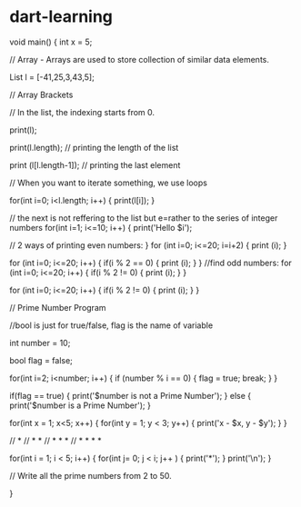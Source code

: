 # dart-learning
void main() {
  int x = 5;
 
  
  //  Array - Arrays are used to store collection of similar data elements.
  
  List l = [-41,25,3,43,5];
  
  // Array Brackets
  
  // In the list, the indexing starts from 0.
  
  
  print(l);
  
  print(l.length); // printing the length of the list
  
  print (l[l.length-1]); // printing the last element
  
  
  // When you want to iterate something, we use loops
  
  
  for(int i=0; i<l.length; i++) {
    print(l[i]);
  }

  
  // the next is not reffering to the list but e=rather to the series of integer numbers
  for(int i=1; i<=10; i++) {
    print('Hello $i');
    
// 2 ways of printing even numbers:
  }
  for (int i=0; i<=20; i=i+2) {
    print (i);
  }
  
  for (int i=0; i<=20; i++) {
    if(i % 2 == 0) {
       print (i);
    }
  }
  //find odd numbers:
  for (int i=0; i<=20; i++) {
    if(i % 2 != 0) {
       print (i);
    }
  }
  
   for (int i=0; i<=20; i++) {
    if(i % 2 != 0) {
       print (i);
    }
  }
  
  
  
  // Prime Number Program
  
  //bool is just for true/false, flag is the name of variable
  
  int number = 10;
  
  bool flag = false; 
  
  for(int i=2; i<number; i++) {
    if (number % i == 0) {
      flag = true;
      break;
    }
  }
  
  if(flag == true) {
    print('$number is not a Prime Number');
  }
  else {
    print('$number is a Prime Number');
  }
  
  for(int x = 1; x<5; x++) {
    for(int y = 1; y < 3; y++) {
      print('x - $x, y - $y');
    }
  }
  
//   *
//   * *
//   * * *
//   * * * *
  
  
  for(int i = 1; i < 5; i++) {
    for(int j= 0; j < i; j++ ) {
      print('*');
    }
    print('\n');
  }
  
  
  // Write all the prime numbers from 2 to 50.
    
  
}

